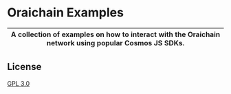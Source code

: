 # Oraichain Examples

| A collection of examples on how to interact with the Oraichain network using popular Cosmos JS SDKs. |
| -------------------------------------------- |

## License

[GPL 3.0](https://www.gnu.org/licenses/gpl-3.0.en.html)
